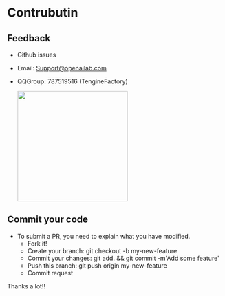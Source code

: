 # Contrubutin

## Feedback
- Github issues
- Email: Support@openailab.com
- QQGroup: 787519516 (TengineFactory)

  <img width="256" height="256" src="https://openailab.oss-cn-shenzhen.aliyuncs.com/images/Tengine-Factory%20QQGroup.jpg"/>

## Commit your code
- To submit a PR, you need to explain what you have modified.
     - Fork it!
     - Create your branch: git checkout -b my-new-feature
     - Commit your changes: git add. && git commit -m'Add some feature'
     - Push this branch: git push origin my-new-feature
     - Commit request

Thanks a lot!!